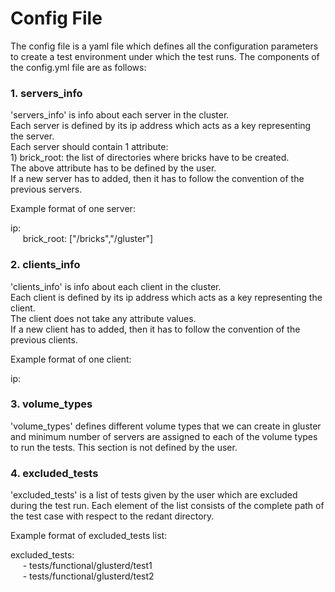 <h1>Config File</h1>

The config file is a yaml file which defines all the configuration parameters
to create a test environment under which the test runs.
The components of the config.yml file are as follows:

<h3>1. servers_info</h3>
'servers_info' is info about each server in the cluster.<br>
Each server is defined by its ip address which acts as a key representing the server.<br>
Each server should contain 1 attribute:<br>
1) brick_root: the list of directories where bricks have to be created.<br>
The above attribute has to be defined by the user.<br>
If a new server has to added, then it has to follow the convention of the
previous servers.

Example format of one server:<br>

ip:<br>
    &nbsp;&nbsp;&nbsp;&nbsp; brick_root: ["/bricks","/gluster"]<br>

<h3>2. clients_info</h3>
'clients_info' is info about each client in the cluster.<br>
Each client is defined by its ip address which acts as a key representing the client.<br>
The client does not take any attribute values.<br>
If a new client has to added, then it has to follow the convention of the
previous clients. 

Example format of one client:<br>

ip:<br>

<h3>3. volume_types</h3>
'volume_types' defines different volume types that we can create in
gluster and minimum number of servers are assigned to each of the
volume types to run the tests. This section is not defined by the user.

<h3>4. excluded_tests</h3>
'excluded_tests' is a list of tests given by the user which are excluded during
the test run. Each element of the list consists of the complete path of the test
case with respect to the redant directory.

Example format of excluded_tests list:<br>

excluded_tests:<br>
    &nbsp;&nbsp;&nbsp;&nbsp; - tests/functional/glusterd/test1<br>
    &nbsp;&nbsp;&nbsp;&nbsp; - tests/functional/glusterd/test2<br>
